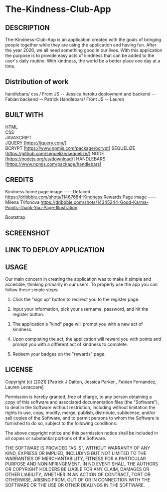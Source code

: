 # The-Kindness-Club-App  

## DESCRIPTION

The-Kindness-Club-App is an application created with the goals of bringing people together while they are using the application and having fun. After the year 2020, we all need something good in our lives. With this application the purpose is to provide easy acts of kindness that can be added to the user's daily routine. With kindness, the world be a better place one day at a time.

## Distribution of work

handlebars/ css / Front JS -- Jessica 
heroku deployment and backend -- Fabian
backend -- Patrick
Handlebars/ Front JS -- Lauren
## BUILT WITH

  HTML  
  CSS  
  JAVASCRIPT  
  JQUERY  [https://jquery.com/]  
  BCRYPT  [https://www.npmjs.com/package/bcrypt]
  SEQUELIZE  [https://github.com/sequelize/sequelize/]
  NODE  [https://nodejs.org/es/download/]
  HANDLEBARS  [https://www.npmjs.com/package/handlebars]
  
 ## CREDITS
 
 Kindness home page image ---- Defaced
 https://dribbble.com/shots/11467684-Kindness
 Rewards Page image ---- Milena Trifonova
 https://dribbble.com/shots/14345244-Good-Karma-Points-Thank-You-Page-Illustration
 
 Bootstrap
 

## SCREENSHOT  

## LINK TO DEPLOY APPLICATION  

## USAGE

Our main concern in creating the application was to make it simple and accesible, thinking primarily in our users. To properly use the app you can follow these simple steps:  

1. Click the "sign up" button to redirect you to the register page.  

2. Input your information, pick your username, password, and hit the register button.  

3. The application's "kind" page will prompt you with a new act of kindness.  

4. Upon completing the act, the application will reward you with points and prompt you with a different act of kindness to complete.

5. Redeem your badges on the "rewards" page.  

## LICENSE

Copyright (c) [2021] [Patrick J Dalton, Jessica Parker , Fabian Fernandez, Lauren Levaccare]

Permission is hereby granted, free of charge, to any person obtaining a copy
of this software and associated documentation files (the "Software"), to deal
in the Software without restriction, including without limitation the rights
to use, copy, modify, merge, publish, distribute, sublicense, and/or sell
copies of the Software, and to permit persons to whom the Software is
furnished to do so, subject to the following conditions:

The above copyright notice and this permission notice shall be included in all
copies or substantial portions of the Software.

THE SOFTWARE IS PROVIDED "AS IS", WITHOUT WARRANTY OF ANY KIND, EXPRESS OR
IMPLIED, INCLUDING BUT NOT LIMITED TO THE WARRANTIES OF MERCHANTABILITY,
FITNESS FOR A PARTICULAR PURPOSE AND NONINFRINGEMENT. IN NO EVENT SHALL THE
AUTHORS OR COPYRIGHT HOLDERS BE LIABLE FOR ANY CLAIM, DAMAGES OR OTHER
LIABILITY, WHETHER IN AN ACTION OF CONTRACT, TORT OR OTHERWISE, ARISING FROM,
OUT OF OR IN CONNECTION WITH THE SOFTWARE OR THE USE OR OTHER DEALINGS IN THE
SOFTWARE.
